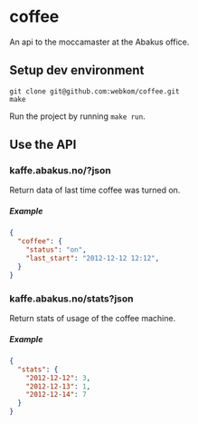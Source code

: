 # coffee

An api to the moccamaster at the Abakus office.

## Setup dev environment
    git clone git@github.com:webkom/coffee.git
    make

Run the project by running `make run`.

## Use the API
### kaffe.abakus.no/?json
Return data of last time coffee was turned on.
##### Example
```json
{
  "coffee": {
    "status": "on",
    "last_start": "2012-12-12 12:12",
  }
}
```

### kaffe.abakus.no/stats?json
Return stats of usage of the coffee machine. 
##### Example
```json
{
  "stats": {
    "2012-12-12": 3,
    "2012-12-13": 1,
    "2012-12-14": 7
  }
}
```
